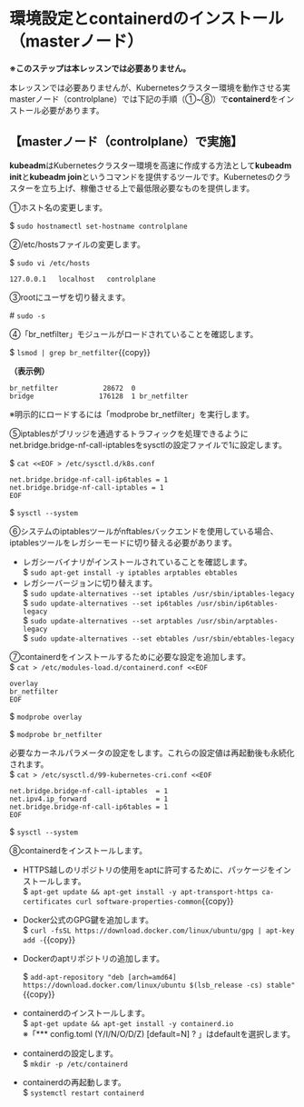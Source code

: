 # 環境設定とcontainerdのインストール（masterノード）  

**※このステップは本レッスンでは必要ありません。**  

本レッスンでは必要ありませんが、Kubernetesクラスター環境を動作させる実masterノード（controlplane）では下記の手順（①~⑧）で**containerd**をインストール必要があります。  

## 【masterノード（controlplane）で実施】  

**kubeadm**はKubernetesクラスター環境を高速に作成する方法として**kubeadm init**と**kubeadm join**というコマンドを提供するツールです。Kubernetesのクラスターを立ち上げ、稼働させる上で最低限必要なものを提供します。  

①ホスト名の変更します。  

$ `sudo hostnamectl set-hostname controlplane`  

②/etc/hostsファイルの変更します。  

$ `sudo vi /etc/hosts`  

```text
127.0.0.1   localhost   controlplane
```

③rootにユーザを切り替えます。  

\# `sudo -s`  

④「br_netfilter」モジュールがロードされていることを確認します。  

$ `lsmod | grep br_netfilter`{{copy}}

**（表示例）**  

```text
br_netfilter           28672  0
bridge                176128  1 br_netfilter
```

※明示的にロードするには「modprobe br_netfilter」を実行します。  

⑤iptablesがブリッジを通過するトラフィックを処理できるように net.bridge.bridge-nf-call-iptablesをsysctlの設定ファイルで1に設定します。  

$ `cat <<EOF > /etc/sysctl.d/k8s.conf`

```text
net.bridge.bridge-nf-call-ip6tables = 1
net.bridge.bridge-nf-call-iptables = 1
EOF
```

$ `sysctl --system`  

⑥システムのiptablesツールがnftablesバックエンドを使用している場合、iptablesツールをレガシーモードに切り替える必要があります。  

- レガシーバイナリがインストールされていることを確認します。  
  $ `sudo apt-get install -y iptables arptables ebtables`  
- レガシーバージョンに切り替えます。  
  $ `sudo update-alternatives --set iptables /usr/sbin/iptables-legacy`  
  $ `sudo update-alternatives --set ip6tables /usr/sbin/ip6tables-legacy`  
  $ `sudo update-alternatives --set arptables /usr/sbin/arptables-legacy`  
  $ `sudo update-alternatives --set ebtables /usr/sbin/ebtables-legacy`  

⑦containerdをインストールするために必要な設定を追加します。  
$ `cat > /etc/modules-load.d/containerd.conf <<EOF`

```text
overlay
br_netfilter
EOF
```  

$ `modprobe overlay`  

$ `modprobe br_netfilter`  

必要なカーネルパラメータの設定をします。これらの設定値は再起動後も永続化されます。  
$ `cat > /etc/sysctl.d/99-kubernetes-cri.conf <<EOF`

```text
net.bridge.bridge-nf-call-iptables  = 1
net.ipv4.ip_forward                 = 1
net.bridge.bridge-nf-call-ip6tables = 1
EOF
```  

$ `sysctl --system`  

⑧containerdをインストールします。  

- HTTPS越しのリポジトリの使用をaptに許可するために、パッケージをインストールします。  
  $ `apt-get update && apt-get install -y apt-transport-https ca-certificates curl software-properties-common`{{copy}}  

- Docker公式のGPG鍵を追加します。  
  $ `curl -fsSL https://download.docker.com/linux/ubuntu/gpg | apt-key add -`{{copy}}  

- Dockerのaptリポジトリの追加します。  

  $ `add-apt-repository "deb [arch=amd64] https://download.docker.com/linux/ubuntu $(lsb_release -cs) stable"`{{copy}}  

- containerdのインストールします。  
  $ `apt-get update && apt-get install -y containerd.io`  
  ※「*** config.toml (Y/I/N/O/D/Z) [default=N] ? 」はdefaultを選択します。  

- containerdの設定します。  
  $ `mkdir -p /etc/containerd`  

- containerdの再起動します。  
  $ `systemctl restart containerd`  
